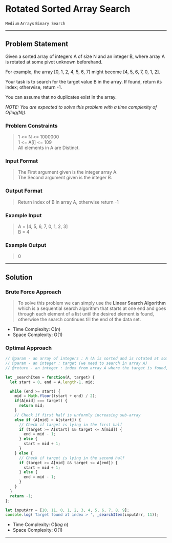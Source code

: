 # Rotated Sorted Array Search

`Medium`
`Arrays`
`Binary Search`

----------

## Problem Statement

Given a sorted array of integers A of size N and an integer B, where array A is rotated at some pivot unknown beforehand.

For example, the array [0, 1, 2, 4, 5, 6, 7] might become [4, 5, 6, 7, 0, 1, 2].

Your task is to search for the target value B in the array. If found, return its index; otherwise, return -1.

You can assume that no duplicates exist in the array.

*NOTE: You are expected to solve this problem with a time complexity of O(log(N)).*

### Problem Constraints

> 1 <= N <= 1000000  
> 1 <= A[i] <= 109  
> All elements in A are Distinct.

### Input Format

> The First argument given is the integer array A.  
> The Second argument given is the integer B.

### Output Format

> Return index of B in array A, otherwise return -1

### Example Input

> A = [4, 5, 6, 7, 0, 1, 2, 3]  
> B = 4

### Example Output

> 0

----------

## Solution

### Brute Force Approach

> To solve this problem we can simply use the **Linear Search Algorithm** which is a sequential search algorithm that starts at one end and goes through each element of a list until the desired element is found, otherwise the search continues till the end of the data set.

- Time Complexity: O($n$)
- Space Complexity: O($1$)

### Optimal Approach

```javascript
// @param - an array of integers : A (A is sorted and is rotated at some pivot unknown beforehand)
// @param - an integer : target (we need to search in array A)
// @return - an integer : index from array A where the target is found, else -1

let _searchItem = function(A, target) {
  let start = 0, end = A.length-1, mid;

  while (end >= start) {
    mid = Math.floor((start + end) / 2);
    if(A[mid] === target) {
      return mid;
    }
    // Check if first half is unformly increasing sub-array
    else if (A[mid] > A[start]) {
      // Check if target is lying in the first half
      if (target >= A[start] && target <= A[mid]) {
        end = mid - 1;
      } else {
        start = mid + 1;
      }
    } else {
      // Check if target is lying in the second half
      if (target >= A[mid] && target <= A[end]) {
        start = mid + 1;
      } else {
        end = mid - 1;
      }
    }
  }
  return -1;
};

let inputArr = [10, 11, 0, 1, 2, 3, 4, 5, 6, 7, 8, 9];
console.log('Target found at index > ', _searchItem(inputArr, 11));
```

- Time Complexity: O($log$ $n$)
- Space Complexity: O($1$)

----------
